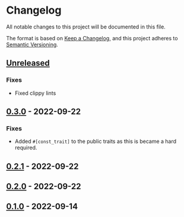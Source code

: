 # Changelog
All notable changes to this project will be documented in this file.

The format is based on [Keep a Changelog](https://keepachangelog.com/en/1.0.0/),
and this project adheres to [Semantic Versioning](https://semver.org/spec/v2.0.0.html).

## [Unreleased]

### Fixes
- Fixed clippy lints

## [0.3.0] - 2022-09-22

### Fixes
- Added `#[const_trait]` to the public traits as this is became a hard required.

## [0.2.1] - 2022-09-22

## [0.2.0] - 2022-09-22

## [0.1.0] - 2022-09-14

[Unreleased]: https://github.com/raldone01/const_sort_rs/compare/v0.3.0...HEAD
[0.3.0]: https://github.com/raldone01/const_sort_rs/compare/v0.2.1...v0.3.0
[0.2.1]: https://github.com/raldone01/const_sort_rs/compare/v0.2.0...v0.2.1
[0.2.0]: https://github.com/raldone01/const_sort_rs/compare/v0.1.0...v0.2.0
[0.1.0]: https://github.com/raldone01/const_sort_rs/releases/tag/v0.1.0
